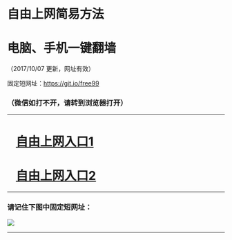 ﻿# 自由上网简易方法

# 电脑、手机一键翻墙

（2017/10/07 更新，网址有效）

固定短网址：https://git.io/free99

### （微信如打不开，请转到浏览器打开）


***





# &nbsp;&nbsp; <a href="http://ft2721732760.fwq-tz-1001.info/fwqtz01.html?t=100700131949 " target="_blank">自由上网入口1</a>
# &nbsp;&nbsp; <a href="http://ft290416936.fwq-tz-1002.info/fwqtz02.html?t=10070013830 " target="_blank">自由上网入口2</a>
***

### 请记住下图中固定短网址：

<img src="https://s3-us-west-2.amazonaws.com/fwq-1001/yjfq-20170905okok.png" /> 


***

